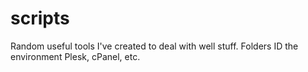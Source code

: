 scripts
=======

Random useful tools I've created to deal with well stuff.  Folders ID the environment Plesk, cPanel, etc.